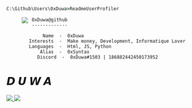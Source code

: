 ```bat
C:\Github\Users\0xDuwa>ReadmeUserProfiler
```
>
><img align="left" src="https://media.discordapp.net/attachments/979032062768082954/979341527492997200/giphy.gif" /> 
>
```Informatique
 0xDuwa@github
 -------------

     Name  -  0xDuwa
Interests  -  Make money, Development, Informatique Lover
Languages  -  Html, JS, Python
    Alias  -  0xSyntax
   Discord  -  0xDuwa#1503 | 186882442450173952
```
   # **𝘿 𝙐 𝙒 𝘼**<br>

  <a href="https://github.com/0xDuwa">
    <img src="https://lanyard.cnrad.dev/api/186882442450173952"/>
    <img src="https://lanyard.cnrad.dev/api/287715395014754307"/>
     </a> 
